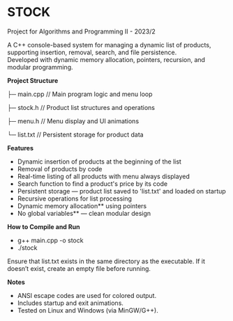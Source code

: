 # STOCK
Project for Algorithms and Programming II - 2023/2

A C++ console-based system for managing a dynamic list of products, supporting insertion, removal, search, and file persistence.  
Developed with dynamic memory allocation, pointers, recursion, and modular programming.

**Project Structure**

├─ main.cpp // Main program logic and menu loop

├─ stock.h // Product list structures and operations

├─ menu.h // Menu display and UI animations

└─ list.txt // Persistent storage for product data

**Features**
- Dynamic insertion of products at the beginning of the list
- Removal of products by code
- Real-time listing of all products with menu always displayed
- Search function to find a product's price by its code
- Persistent storage — product list saved to 'list.txt' and loaded on startup
- Recursive operations for list processing
- Dynamic memory allocation** using pointers
- No global variables** — clean modular design

**How to Compile and Run**
- g++ main.cpp -o stock
- ./stock

Ensure that list.txt exists in the same directory as the executable.
If it doesn’t exist, create an empty file before running.

**Notes**
- ANSI escape codes are used for colored output.
- Includes startup and exit animations.
- Tested on Linux and Windows (via MinGW/G++).
